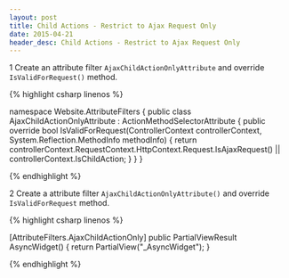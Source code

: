 ```yaml
---
layout: post
title: Child Actions - Restrict to Ajax Request Only
date: 2015-04-21
header_desc: Child Actions - Restrict to Ajax Request Only
---
```

<p><span class="step">1</span> Create an attribute filter <code>AjaxChildActionOnlyAttribute</code> and override <code>IsValidForRequest()</code> method.</p>

{% highlight csharp linenos %}

namespace Website.AttributeFilters
{
    public class AjaxChildActionOnlyAttribute : ActionMethodSelectorAttribute
    {
        public override bool IsValidForRequest(ControllerContext controllerContext, System.Reflection.MethodInfo methodInfo)
        {
            return controllerContext.RequestContext.HttpContext.Request.IsAjaxRequest() || controllerContext.IsChildAction;
        }
    }
}

{% endhighlight %}

<p><span class="step">2</span> Create a attribute filter <code>AjaxChildActionOnlyAttribute()</code> and override <code>IsValidForRequest</code> method.</p>

{% highlight csharp linenos %}

[AttributeFilters.AjaxChildActionOnly]
public PartialViewResult AsyncWidget()
{
    return PartialView("_AsyncWidget");
}

{% endhighlight %}
